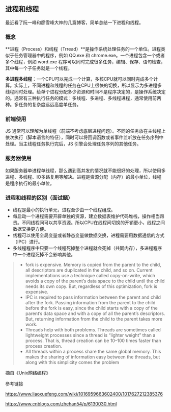 ## 进程和线程

最近看了阮一峰和廖雪峰大神的几篇博客，简单总结一下进程和线程。

### 概念

**进程（Process）和线程（Trread）**是操作系统处理任务的一个单位。进程类似于任务管理器中的程序，例如 QQ.exe 和 chrome.exe。一个进程包含一个或者多个线程，例如 word.exe 程序可以同时完成很多任务，编辑、保存、语句检查，其中每一个子任务就是一个线程。

**多进程多线程**：一个CPU可以完成一个计算，多核CPU就可以同时完成多个计算。实际上，不同进程和线程的任务在CPU上很快的切换，所以显示为多进程多线程同时处理。给单个进程分配多少资源和时间不是程序决定的，是操作系统决定的。通常有三种执行任务的模式：多线程、多进程、多线程进程，通常使用前两种。多任务的复杂度远远高度单任务。

### 前端使用

JS 通常可以理解为单线程（前端不考虑底层进程问题）。不同的任务放在主线程上依次执行（脚本语言的特征），同时可以将回调函数或者事件监听放在任务序列中处理。当主线程任务执行完后，JS 引擎会处理任务序列的其他任务。

### 服务器使用

如果服务器单进程单线程，那么遇到高并发的情况就不能很好的处理，所以使用多进程、多线程、IO多路复用等解决。进程是资源分配（内存）的最小单位，线程是程序执行的最小单位。

### 进程和线程的区别（面试题）

- 线程是最小的执行单元，进程至少由一个线程组成。
- 每启动一个进程需要开辟单独的资源，建立数据表维护代码堆栈，操作相当昂贵。不同线程间可以共享资源。所以CPU在线程间切换的开销更小，线程之间数据交换更方便。
- 线程可以使用全局变量或者静态变量做数据交换，进程需要用数据通信的方式（IPC）进行。
- 多线程程序中只要一个线程死掉整个进程就会死掉（共同内存），多进程程序中一个进程死掉不会影响其他。

>- fork is expensive. Memory is copied from the parent to the child, all descriptors are duplicated in the child, and so on. Current implementations use a technique called copy-on-write, which avoids a copy of the parent’s data space to the child until the child needs its own copy. But, regardless of this optimization, fork is expensive.
>- IPC is required to pass information between the parent and child after the fork. Passing information from the parent to the child before the fork is easy, since the child starts with a copy of the parent’s data space and with a copy of all the parent’s descriptors. But, returning information from the child to the parent takes more work.
>- Threads help with both problems. Threads are sometimes called lightweight processes since a thread is “lighter weight” than a process. That is, thread creation can be 10–100 times faster than process creation.
>- All threads within a process share the same global memory. This makes the sharing of information easy between the threads, but along with this simplicity comes the problem

摘自《Unix网络编程》



参考链接

https://www.liaoxuefeng.com/wiki/1016959663602400/1017627212385376

https://www.cnblogs.com/zhehan54/p/6130030.html